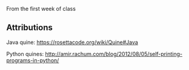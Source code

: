 From the first week of class

## Attributions

Java quine: https://rosettacode.org/wiki/Quine#Java

Python quines: http://amir.rachum.com/blog/2012/08/05/self-printing-programs-in-python/

